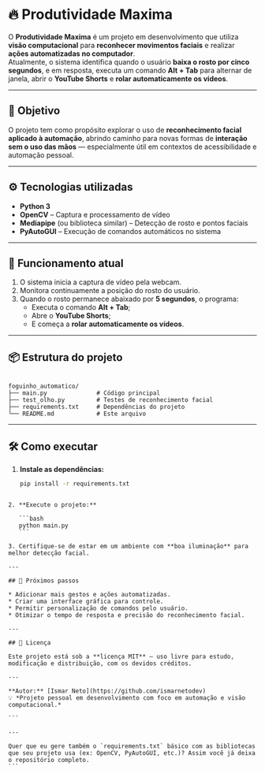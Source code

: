 # 🔥 Produtividade Maxima

O **Produtividade Maxima** é um projeto em desenvolvimento que utiliza **visão computacional** para **reconhecer movimentos faciais** e realizar **ações automatizadas no computador**.  
Atualmente, o sistema identifica quando o usuário **baixa o rosto por cinco segundos**, e em resposta, executa um comando **Alt + Tab** para alternar de janela, abrir o **YouTube Shorts** e **rolar automaticamente os vídeos**.

---

## 🧠 Objetivo

O projeto tem como propósito explorar o uso de **reconhecimento facial aplicado à automação**, abrindo caminho para novas formas de **interação sem o uso das mãos** — especialmente útil em contextos de acessibilidade e automação pessoal.

---

## ⚙️ Tecnologias utilizadas

- **Python 3**
- **OpenCV** – Captura e processamento de vídeo
- **Mediapipe** (ou biblioteca similar) – Detecção de rosto e pontos faciais
- **PyAutoGUI** – Execução de comandos automáticos no sistema

---

## 🚀 Funcionamento atual

1. O sistema inicia a captura de vídeo pela webcam.  
2. Monitora continuamente a posição do rosto do usuário.  
3. Quando o rosto permanece abaixado por **5 segundos**, o programa:
   - Executa o comando **Alt + Tab**;
   - Abre o **YouTube Shorts**;
   - E começa a **rolar automaticamente os vídeos**.

---

## 📦 Estrutura do projeto

```

foguinho_automatico/
├── main.py              # Código principal
├── test_olho.py         # Testes de reconhecimento facial
├── requirements.txt     # Dependências do projeto
└── README.md            # Este arquivo

````

---

## 🛠️ Como executar

1. **Instale as dependências:**
   ```bash
   pip install -r requirements.txt
````

2. **Execute o projeto:**

   ```bash
   python main.py
   ```

3. Certifique-se de estar em um ambiente com **boa iluminação** para melhor detecção facial.

---

## 🧩 Próximos passos

* Adicionar mais gestos e ações automatizadas.
* Criar uma interface gráfica para controle.
* Permitir personalização de comandos pelo usuário.
* Otimizar o tempo de resposta e precisão do reconhecimento facial.

---

## 📜 Licença

Este projeto está sob a **licença MIT** — uso livre para estudo, modificação e distribuição, com os devidos créditos.

---

**Autor:** [Ismar Neto](https://github.com/ismarnetodev)
💡 *Projeto pessoal em desenvolvimento com foco em automação e visão computacional.*

```

---

Quer que eu gere também o `requirements.txt` básico com as bibliotecas que seu projeto usa (ex: OpenCV, PyAutoGUI, etc.)? Assim você já deixa o repositório completo.
```
